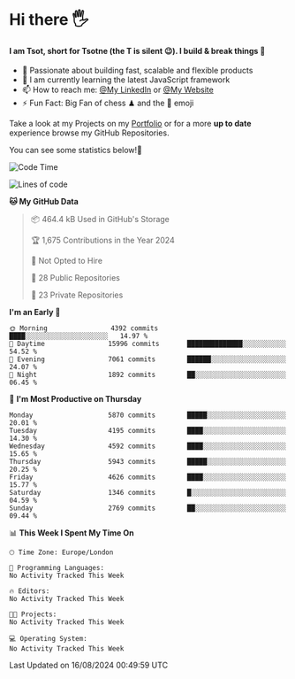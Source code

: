 # Hi there :raised_hand_with_fingers_splayed:
#### I am Tsot, short for Tsotne (the T is silent :wink:). I build & break things :space_invader:
- :telescope: Passionate about building fast, scalable and flexible products
- :seedling: I am currently learning the latest JavaScript framework 
- :mailbox: How to reach me: [@My LinkedIn](https://www.linkedin.com/in/tsotne-gvadzabia/) or [@My Website](https://tsotne.co.uk/contact)
- :zap: Fun Fact: Big Fan of chess ♟ and the 👾 emoji

Take a look at my Projects on my [Portfolio](https://tsotne.co.uk/) or for a more **up to date** experience browse my GitHub Repositories.

You can see some statistics below!:space_invader:
<!--START_SECTION:waka-->
![Code Time](http://img.shields.io/badge/Code%20Time-761%20hrs%202%20mins-blue)

![Lines of code](https://img.shields.io/badge/From%20Hello%20World%20I%27ve%20Written-11.4%20million%20lines%20of%20code-blue)

**🐱 My GitHub Data** 

> 📦 464.4 kB Used in GitHub's Storage 
 > 
> 🏆 1,675 Contributions in the Year 2024
 > 
> 🚫 Not Opted to Hire
 > 
> 📜 28 Public Repositories 
 > 
> 🔑 23 Private Repositories 
 > 
**I'm an Early 🐤** 

```text
🌞 Morning                4392 commits        ████░░░░░░░░░░░░░░░░░░░░░   14.97 % 
🌆 Daytime                15996 commits       ██████████████░░░░░░░░░░░   54.52 % 
🌃 Evening                7061 commits        ██████░░░░░░░░░░░░░░░░░░░   24.07 % 
🌙 Night                  1892 commits        ██░░░░░░░░░░░░░░░░░░░░░░░   06.45 % 
```
📅 **I'm Most Productive on Thursday** 

```text
Monday                   5870 commits        █████░░░░░░░░░░░░░░░░░░░░   20.01 % 
Tuesday                  4195 commits        ████░░░░░░░░░░░░░░░░░░░░░   14.30 % 
Wednesday                4592 commits        ████░░░░░░░░░░░░░░░░░░░░░   15.65 % 
Thursday                 5943 commits        █████░░░░░░░░░░░░░░░░░░░░   20.25 % 
Friday                   4626 commits        ████░░░░░░░░░░░░░░░░░░░░░   15.77 % 
Saturday                 1346 commits        █░░░░░░░░░░░░░░░░░░░░░░░░   04.59 % 
Sunday                   2769 commits        ██░░░░░░░░░░░░░░░░░░░░░░░   09.44 % 
```


📊 **This Week I Spent My Time On** 

```text
🕑︎ Time Zone: Europe/London

💬 Programming Languages: 
No Activity Tracked This Week

🔥 Editors: 
No Activity Tracked This Week

🐱‍💻 Projects: 
No Activity Tracked This Week

💻 Operating System: 
No Activity Tracked This Week
```


 Last Updated on 16/08/2024 00:49:59 UTC
<!--END_SECTION:waka-->
